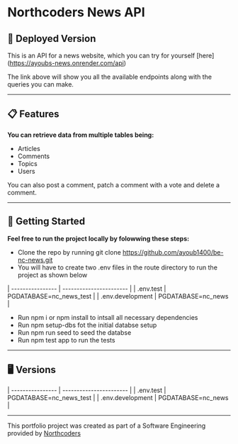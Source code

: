 # Northcoders News API

## 🚀 Deployed Version

This is an API for a news website, which you can try for yourself [here] (https://ayoubs-news.onrender.com/api)

The link above will show you all the available endpoints along with the queries you can make.

--- 

## 📋 Features

**You can retrieve data from multiple tables being:**
- Articles
- Comments
- Topics
- Users

You can also post a comment, patch a comment with a vote and delete a comment.

---

## 🔗 Getting Started

**Feel free to run the project locally by folowwing these steps:**
- Clone the repo by running git clone https://github.com/ayoub1400/be-nc-news.git
- You will have to create two .env files in the route directory to run the project as shown below

| ---------------- | ----------------------- |
| .env.test        | PGDATABASE=nc_news_test |
| .env.development | PGDATABASE=nc_news      |

- Run npm i or npm install to intsall all necessary dependencies
- Run npm setup-dbs fot the initial databse setup
- Run npm run seed to seed the databse
- Run npm test app to run the tests

---

## 🖥️ Versions

| ---------------- | ----------------------- |
| .env.test        | PGDATABASE=nc_news_test |
| .env.development | PGDATABASE=nc_news      |

---

This portfolio project was created as part of a Software Engineering provided by [Northcoders](https://northcoders.com/)


